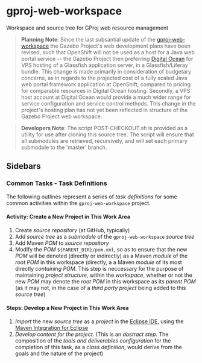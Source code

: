 gproj-web-workspace
===================

Workspace and source tree for GProj web resource management

> **Planning Note**: Since the last subsantial update of the [gproj-web-workspace](https://github.com/GazeboHub/gproj-web-workspace) the Gazebo Project's web development plans have been revised, such that OpenShift will not be used as a host for a Java web portal service -- the Gazebo Project then preferring [Digital Ocean](https://www.digitalocean.com/) for VPS hosting of a Glassfish application server, in a Glassfish/Liferay bundle. This change is made primarily in consideration of budgetary concerns, as in regards to the projected cost of a fully scaled Java web portal framework application at OpenShift, compared to pricing for comparable resources in Digital Ocean hosting. Secondly, a VPS host account at Digital Ocean would provide a much wider range for service configuration and service control methods. This change in the project's hosting plan has not yet been reflected in structure of the Gazebo Project web workspace.


> **Developers Note**: The script POST-CHECKOUT.sh is provided as a utility for use
>  after cloning this source tree. The script will ensure that all
>  submodules are retrieved, recursively, and will set each primary
>  submodule to the 'master' branch.

## Sidebars

### Common Tasks - Task Definitions

The following outlines represent a series of _task definitions_ for
some common activities within the `gproj-web-workspace` project.

#### Activity: Create a New Project in This Work Area

1. Create _source repository_ (at GitHub, typically)
2. Add _source tree_ as a _submodule_ of the `gproj-web-workspace`
   _source tree_
3. Add Maven _POM_ to _source repository_
4. Modify the _POM_ `${PARENT_DIR}/pom.xml`, so as to ensure that
   the new _POM_ will be denoted (directly or indirectly) as a Maven
   _module_ of the _root POM_ in this workspace (directly, a a Maven
   _module_ of its most directly _containing POM_. This step is
   neccessary for the purpose of maintaining _project structure_,
   within the _workspace_, whether or not the new _POM_ may denote the
   _root POM_ in this workspace as its _parent POM_ (as it may not, in
   the case of a _third party project_ being added to this _source
   tree_)

#### Steps: Develop a New Project in This Work Area

1. _Import_ the new _source tree_ as a _project_ in the
   [Eclipse IDE][eclipse], using the
   [Maven Integration for Eclipse][m2e]
2. _Develop content for the project_. (This is an _abstract step_. The
   composition of the _tools and deliverables configuration_ for the
   completion of this task, as a _class definition_, would derive from
   the goals and the nature of the project)

[eclipse]: http://www.eclipse.org/
[m2e]: http://wiki.eclipse.org/M2E
